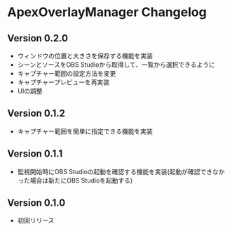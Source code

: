 # ApexOverlayManager Changelog

## Version 0.2.0
- ウィンドウの位置と大きさを保存する機能を実装
- シーンとソースをOBS Studioから取得して、一覧から選択できるように
- キャプチャー範囲の設定方法を変更
- キャプチャープレビューを再実装
- UIの調整

## Version 0.1.2
- キャプチャー範囲を簡単に指定できる機能を実装

## Version 0.1.1
- 監視開始時にOBS Studioの起動を確認する機能を実装(起動が確認できなかった場合は新たにOBS Studioを起動する)

## Version 0.1.0
- 初回リリース
